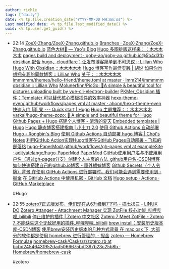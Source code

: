```yaml
---
author: rich1e
tags: ["daily"]
date: <% tp.file.creation_date("YYYY-MM-DD HH:mm:ss") %>
Last modified date: <% tp.file.last_modified_date() %>
uuid: <% tp.user.get_guid() %>
---
```


- 22:14 
  [ZoeX-Zhang/ZoeX-Zhang.github.io](https://github.com/ZoeX-Zhang/ZoeX-Zhang.github.io)
  [Branches · ZoeX-Zhang/ZoeX-Zhang.github.io](https://github.com/ZoeX-Zhang/ZoeX-Zhang.github.io/branches)
  [蓝色大树🌲 — Yao's Blog](https://yaofun.top/)
  [Hugo 多图排版这样来：：木木木木木](https://immmmm.com/about-images-gird/)
  [pages build and deployment · goby-ao/goby-ao.github.io@5b4d3fb](https://github.com/goby-ao/goby-ao.github.io/actions/runs/8282431569/job/22663216728)
  [obsidian 配合 hugo、cloudflare：让发布博客简单到不可思议 :: Lillian Who](https://lillianwho.com/posts/obsidian-hugo-cloudflare/)
  [Hugo With Obsidian :: 木木木木木](https://immmmm.com/hugo-with-obsidian/)
  [Hugo 博客写作最佳实践 | 胡说](https://blog.zhangyingwei.com/posts/2022m4d11h19m42s28/)
  [如果你也想拥有我的同款博客 :: Lillian Who](https://lillianwho.com/posts/how-to-clone-my-blog/)
  [关于：：木木木木木](https://immmmm.com/about/)
  [immmmm/themes/hello-friend/theme.toml at master · lmm214/immmmm](https://github.com/lmm214/immmmm/blob/master/themes/hello-friend/theme.toml)
  [obsidian :: Lillian Who](https://lillianwho.com/posts/obsidian/)
  [Molunerfinn/PicGo: :rocket:A simple & beautiful tool for pictures uploading built by vue-cli-electron-builder](https://github.com/Molunerfinn/PicGo)
  [PKMer_Obsidian 插件：Templater 可以替代核心模板插件的效率神器](https://pkmer.cn/Pkmer-Docs/10-obsidian/obsidian%E7%A4%BE%E5%8C%BA%E6%8F%92%E4%BB%B6/templater/templater-obsidian/#%E8%AE%BE%E7%BD%AE)
  [hexo-theme-even/.github/workflows/pages.yml at master · ahonn/hexo-theme-even](https://github.com/ahonn/hexo-theme-even/blob/master/.github/workflows/pages.yml)
  [快速入门 |雨 果 --- Quick start | Hugo](https://gohugo.io/getting-started/quick-start/)
  [Hugo 主题推荐：：木木木木木](https://immmmm.com/hugo-themes/)
  [varkai/hugo-theme-zozo: :star2: A simple and beautiful theme for Hugo](https://github.com/varkai/hugo-theme-zozo)
  [Github Pages + Hugo 搭建个人博客 - 渣渣的夏天](https://zz2summer.github.io/github-pages-hugo-%E6%90%AD%E5%BB%BA%E4%B8%AA%E4%BA%BA%E5%8D%9A%E5%AE%A2/#%E5%85%AD%E9%83%A8%E7%BD%B2%E5%88%B0-github)
  [Embedded templates | Hugo](https://gohugo.io/templates/embedded/#google-analytics)
  [Hugo 静态博客搭建指南 | 小土刀 2.0](https://wdxtub.com/service/hugo-blog/2023/04/03/)
  [使用 Github Actions 自动部署 Hugo - Rongbin's Blog](https://fanrongbin.com/github-actions-deploy-hugo/)
  [使用 Github Actions 自动部署 hugo 博客 | Choi's Notes](https://smc.im/post/deploy-hugo-blog-with-github-actions/)
  [利用GitHub Action实现Hugo博客在GitHub Pages自动部署 - 飞狐的部落格](https://lucumt.info/post/hugo/using-github-action-to-auto-build-deploy/)
  [hugo-PaperMod/.github/workflows/gh-pages.yml at exampleSite · adityatelange/hugo-PaperMod](https://github.com/adityatelange/hugo-PaperMod/blob/exampleSite/.github/workflows/gh-pages.yml)
  [PaperMod](https://adityatelange.github.io/hugo-PaperMod/)
  [GitHub使用用户名与不使用用户名（通过gh-pages分支）创建个人主页的方法_github用户名-CSDN博客](https://blog.csdn.net/m0_62545037/article/details/130539174)
  [如何快速搭建自己的github.io博客 - 窗外蟋蟀博客](https://keysaim.github.io/post/blog/2017-08-15-how-to-setup-your-github-io-blog/)
  [Github Secrets（个人令牌）背景 在使用 GitHub Actions 进行部署时，我们可能会遇到需要使用到 - 掘金](https://juejin.cn/post/7311895107531210761)
  [在 GitHub Actions 中使用机密 - GitHub 文档](https://docs.github.com/zh/actions/security-for-github-actions/security-guides/using-secrets-in-github-actions)
  [Hugo setup · Actions · GitHub Marketplace](https://github.com/marketplace/actions/hugo-setup)
  
  #Hugo  
- 22:55 
  [zotero7正式版发布，佬们现在从6升级到7了吗 - 搞七捻三 - LINUX DO](https://linux.do/t/topic/174139/21)
  [Zotero Attanger - Attachment Manager 实现 ZotFile 核心功能_哔哩哔哩_bilibili](https://www.bilibili.com/video/BV1x64y1J7Rv/?vd_source=3710ff3fa57db21b813ef420454b2e16)
  [停止维护的插件 | Zotero 中文社区](https://zotero-chinese.com/plugins/deprecated)
  [Zotero 7 Meet ZotFile - Zotero 7 不能缺失这个无敌好用的插件_哔哩哔哩_bilibili](https://www.bilibili.com/video/BV1eh4y157Mz/?vd_source=3710ff3fa57db21b813ef420454b2e16)
  [brew install：安装历史版本库-CSDN博客](https://blog.csdn.net/hmy59340/article/details/134043010)
  [使用brew安装历史版本的几种方式背景 在 mac osx 下, 大部分的软件都是使用 homebrew 进行管理的, - 掘金](https://juejin.cn/post/7179202980191666233)
  [zotero — Homebrew Formulae](https://formulae.brew.sh/cask/zotero)
  [homebrew-cask/Casks/z/zotero.rb at bcbd2454643f952dad5066675bdf397b23c25b8b · Homebrew/homebrew-cask](https://github.com/Homebrew/homebrew-cask/blob/bcbd2454643f952dad5066675bdf397b23c25b8b/Casks/z/zotero.rb)
  
  #zotero